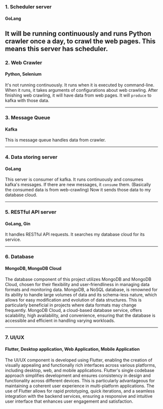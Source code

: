 ### 1. Scheduler server

#### GoLang

It will be running continuously and runs Python crawler once a day, to crawl the web pages.
This means this server has scheduler.
---

### 2. Web Crawler

#### Python, Selenium

It's not running continuously. It runs when it is executed by command-line.
When it runs, it takes arguments of configurations about web crawling.
After finishing web crawling, it will have data from web pages.
It will `produce` to kafka with those data.

---

### 3. Message Queue

#### Kafka

This is message queue handles data from crawler.

---

### 4. Data storing server

#### GoLang

This server is consumer of kafka. It runs continuously and consumes kafka's messages.
If there are new messages, it `consume` them. (Basically the consumed data is from web-crawling)
Now it sends those data to my database cloud.

---

### 5. RESTful API server

#### GoLang, Gin

It handles RESTful API requests. It searches my database cloud for its service.

---

### 6. Database

#### MongoDB, MongoDB Cloud

The database component of this project utilizes MongoDB and MongoDB Cloud, chosen for their flexibility and
user-friendliness in managing data formats and monitoring data. MongoDB, a NoSQL database, is renowned for its ability
to handle large volumes of data and its schema-less nature, which allows for easy modification and evolution of data
structures. This is particularly beneficial in projects where data formats may change frequently. MongoDB Cloud, a
cloud-based database service, offers scalability, high availability, and convenience, ensuring that the database is
accessible and efficient in handling varying workloads.

---

### 7. UI/UX

#### Flutter, Desktop application, Web Application, Mobile Application

The UI/UX component is developed using Flutter, enabling the creation of visually appealing and functionally rich
interfaces across various platforms, including desktop, web, and mobile applications. Flutter's single codebase approach
simplifies development and ensures consistency in design and functionality across different devices. This is
particularly advantageous for maintaining a coherent user experience in multi-platform applications. The use of Flutter
allows for rapid prototyping, quick iterations, and a seamless integration with the backend services, ensuring a
responsive and intuitive user interface that enhances user engagement and satisfaction.
